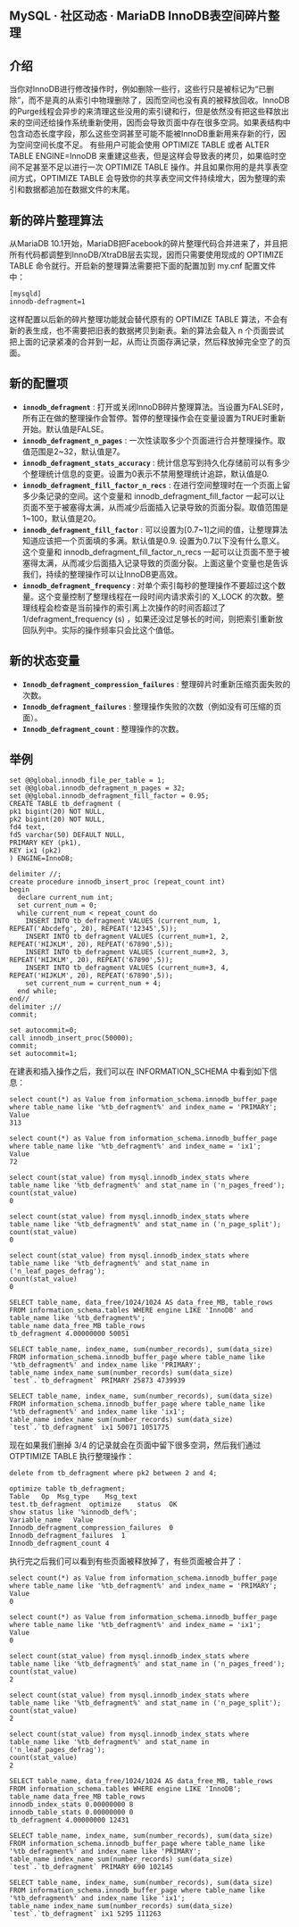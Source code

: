 ## MySQL · 社区动态 · MariaDB InnoDB表空间碎片整理


    
## 介绍


当你对InnoDB进行修改操作时，例如删除一些行，这些行只是被标记为“已删除”，而不是真的从索引中物理删除了，因而空间也没有真的被释放回收。InnoDB的Purge线程会异步的来清理这些没用的索引键和行，但是依然没有把这些释放出来的空间还给操作系统重新使用，因而会导致页面中存在很多空洞。如果表结构中包含动态长度字段，那么这些空洞甚至可能不能被InnoDB重新用来存新的行，因为空间空间长度不足。
有些用户可能会使用 OPTIMIZE TABLE 或者 ALTER TABLE 
 ENGINE=InnoDB 来重建这些表，但是这样会导致表的拷贝，如果临时空间不足甚至不足以进行一次 OPTIMIZE TABLE 操作。并且如果你用的是共享表空间方式，OPTIMIZE TABLE 会导致你的共享表空间文件持续增大，因为整理的索引和数据都追加在数据文件的末尾。  

## 新的碎片整理算法


从MariaDB 10.1开始，MariaDB把Facebook的碎片整理代码合并进来了，并且把所有代码都调整到InnoDB/XtraDB层去实现，因而只需要使用现成的 OPTIMIZE TABLE 命令就行。开启新的整理算法需要把下面的配置加到 my.cnf 配置文件中：  

```LANG
[mysqld]
innodb-defragment=1

```


这样配置以后新的碎片整理功能就会替代原有的 OPTIMIZE TABLE 算法，不会有新的表生成，也不需要把旧表的数据拷贝到新表。新的算法会载入 n 个页面尝试把上面的记录紧凑的合并到一起，从而让页面存满记录，然后释放掉完全空了的页面。  

## 新的配置项


* **`innodb_defragment`** : 打开或关闭InnoDB碎片整理算法。当设置为FALSE时，所有正在做的整理操作会暂停。暂停的整理操作会在变量设置为TRUE时重新开始。默认值是FALSE。
* **`innodb_defragment_n_pages`** : 一次性读取多少个页面进行合并整理操作。取值范围是2~32，默认值是7。
* **`innodb_defragment_stats_accuracy`** : 统计信息写到持久化存储前可以有多少个整理统计信息的变更。设置为0表示不禁用整理统计追踪，默认值是0.
* **`innodb_defragment_fill_factor_n_recs`** : 在进行空间整理时在一个页面上留多少条记录的空间。这个变量和 innodb_defragment_fill_factor 一起可以让页面不至于被塞得太满，从而减少后面插入记录导致的页面分裂。取值范围是 1~100，默认值是20。
* **`innodb_defragment_fill_factor`** : 可以设置为[0.7~1]之间的值，让整理算法知道应该把一个页面填的多满。默认值是0.9. 设置为0.7以下没有什么意义。这个变量和 innodb_defragment_fill_factor_n_recs 一起可以让页面不至于被塞得太满，从而减少后面插入记录导致的页面分裂。上面这量个变量也是告诉我们，持续的整理操作可以让InnoDB更高效。
* **`innodb_defragment_frequency`** : 对单个索引每秒的整理操作不要超过这个数量。这个变量控制了整理线程在一段时间内请求索引的 X_LOCK 的次数。整理线程会检查是当前操作的索引离上次操作的时间否超过了1/defragment_frequency (s) ，如果还没过足够长的时间，则把索引重新放回队列中。实际的操作频率只会比这个值低。


## 新的状态变量


* **`Innodb_defragment_compression_failures`** : 整理碎片时重新压缩页面失败的次数。
* **`Innodb_defragment_failures`** : 整理操作失败的次数（例如没有可压缩的页面）。
* **`Innodb_defragment_count`** : 整理操作的次数。


## 举例

```LANG
set @@global.innodb_file_per_table = 1;
set @@global.innodb_defragment_n_pages = 32;
set @@global.innodb_defragment_fill_factor = 0.95;
CREATE TABLE tb_defragment (
pk1 bigint(20) NOT NULL,
pk2 bigint(20) NOT NULL,
fd4 text,
fd5 varchar(50) DEFAULT NULL,
PRIMARY KEY (pk1),
KEY ix1 (pk2)
) ENGINE=InnoDB;

delimiter //;
create procedure innodb_insert_proc (repeat_count int)
begin
  declare current_num int;
  set current_num = 0;
  while current_num < repeat_count do
    INSERT INTO tb_defragment VALUES (current_num, 1, REPEAT('Abcdefg', 20), REPEAT('12345',5));
    INSERT INTO tb_defragment VALUES (current_num+1, 2, REPEAT('HIJKLM', 20), REPEAT('67890',5));
    INSERT INTO tb_defragment VALUES (current_num+2, 3, REPEAT('HIJKLM', 20), REPEAT('67890',5));
    INSERT INTO tb_defragment VALUES (current_num+3, 4, REPEAT('HIJKLM', 20), REPEAT('67890',5));
    set current_num = current_num + 4;
  end while;
end//
delimiter ;//
commit;
 
set autocommit=0;
call innodb_insert_proc(50000);
commit;
set autocommit=1;

```


在建表和插入操作之后，我们可以在 INFORMATION_SCHEMA 中看到如下信息：  

```LANG
select count(*) as Value from information_schema.innodb_buffer_page where table_name like '%tb_defragment%' and index_name = 'PRIMARY';
Value
313
 
select count(*) as Value from information_schema.innodb_buffer_page where table_name like '%tb_defragment%' and index_name = 'ix1';
Value
72
 
select count(stat_value) from mysql.innodb_index_stats where table_name like '%tb_defragment%' and stat_name in ('n_pages_freed');
count(stat_value)
0
 
select count(stat_value) from mysql.innodb_index_stats where table_name like '%tb_defragment%' and stat_name in ('n_page_split');
count(stat_value)
0
 
select count(stat_value) from mysql.innodb_index_stats where table_name like '%tb_defragment%' and stat_name in ('n_leaf_pages_defrag');
count(stat_value)
0
 
SELECT table_name, data_free/1024/1024 AS data_free_MB, table_rows FROM information_schema.tables WHERE engine LIKE 'InnoDB' and table_name like '%tb_defragment%';
table_name data_free_MB table_rows
tb_defragment 4.00000000 50051
 
SELECT table_name, index_name, sum(number_records), sum(data_size) FROM information_schema.innodb_buffer_page where table_name like '%tb_defragment%' and index_name like 'PRIMARY';
table_name index_name sum(number_records) sum(data_size)
`test`.`tb_defragment` PRIMARY 25873 4739939
 
SELECT table_name, index_name, sum(number_records), sum(data_size) FROM information_schema.innodb_buffer_page where table_name like '%tb_defragment%' and index_name like 'ix1';
table_name index_name sum(number_records) sum(data_size)
`test`.`tb_defragment` ix1 50071 1051775

```


现在如果我们删掉 3/4 的记录就会在页面中留下很多空洞，然后我们通过 OTPTIMIZE TABLE 执行整理操作：  

```LANG
delete from tb_defragment where pk2 between 2 and 4;
 
optimize table tb_defragment;
Table	Op	Msg_type	Msg_text
test.tb_defragment	optimize	status	OK
show status like '%innodb_def%';
Variable_name	Value
Innodb_defragment_compression_failures	0
Innodb_defragment_failures	1
Innodb_defragment_count	4

```


执行完之后我们可以看到有些页面被释放掉了，有些页面被合并了：  

```LANG
select count(*) as Value from information_schema.innodb_buffer_page where table_name like '%tb_defragment%' and index_name = 'PRIMARY';
Value
0
 
select count(*) as Value from information_schema.innodb_buffer_page where table_name like '%tb_defragment%' and index_name = 'ix1';
Value
0
 
select count(stat_value) from mysql.innodb_index_stats where table_name like '%tb_defragment%' and stat_name in ('n_pages_freed');
count(stat_value)
2
 
select count(stat_value) from mysql.innodb_index_stats where table_name like '%tb_defragment%' and stat_name in ('n_page_split');
count(stat_value)
2
 
select count(stat_value) from mysql.innodb_index_stats where table_name like '%tb_defragment%' and stat_name in ('n_leaf_pages_defrag');
count(stat_value)
2
 
SELECT table_name, data_free/1024/1024 AS data_free_MB, table_rows FROM information_schema.tables WHERE engine LIKE 'InnoDB';
table_name data_free_MB table_rows
innodb_index_stats 0.00000000 8
innodb_table_stats 0.00000000 0
tb_defragment 4.00000000 12431
 
SELECT table_name, index_name, sum(number_records), sum(data_size) FROM information_schema.innodb_buffer_page where table_name like '%tb_defragment%' and index_name like 'PRIMARY';
table_name index_name sum(number_records) sum(data_size)
`test`.`tb_defragment` PRIMARY 690 102145
 
SELECT table_name, index_name, sum(number_records), sum(data_size) FROM information_schema.innodb_buffer_page where table_name like '%tb_defragment%' and index_name like 'ix1';
table_name index_name sum(number_records) sum(data_size)
`test`.`tb_defragment` ix1 5295 111263

```


